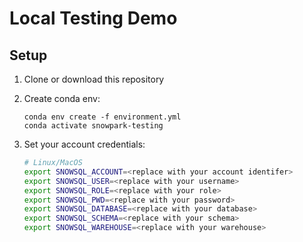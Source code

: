 # Local Testing Demo

## Setup

1. Clone or download this repository
1. Create conda env:

    ```
    conda env create -f environment.yml
    conda activate snowpark-testing
    ```

2. Set your account credentials:

    ```bash
    # Linux/MacOS
    export SNOWSQL_ACCOUNT=<replace with your account identifer>
    export SNOWSQL_USER=<replace with your username>
    export SNOWSQL_ROLE=<replace with your role>
    export SNOWSQL_PWD=<replace with your password>
    export SNOWSQL_DATABASE=<replace with your database>
    export SNOWSQL_SCHEMA=<replace with your schema>
    export SNOWSQL_WAREHOUSE=<replace with your warehouse>
    ```

